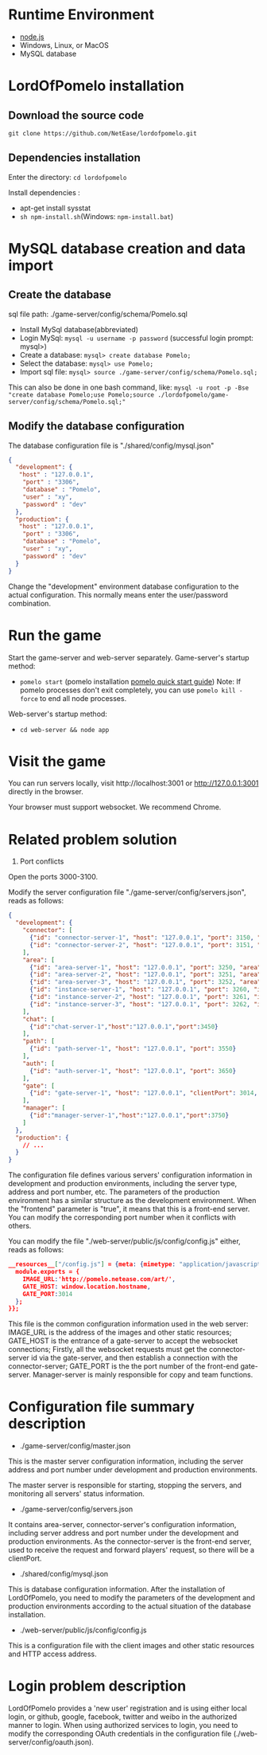 # Runtime Environment 
* [node.js](http://nodejs.org/) 
* Windows, Linux, or MacOS
* MySQL database
 
# LordOfPomelo installation 
 
## Download the source code 
 
`git clone https://github.com/NetEase/lordofpomelo.git`
 
## Dependencies installation
 
Enter the directory: 
`cd lordofpomelo`
 
Install dependencies :
* apt-get install sysstat
* `sh npm-install.sh`(Windows: `npm-install.bat`)
 
# MySQL database creation and data import
 
## Create the database 
sql file path: ./game-server/config/schema/Pomelo.sql

* Install MySql database(abbreviated) 
* Login MySql: 
`mysql -u username -p password`
(successful login prompt: mysql>)
* Create a database: 
`mysql> create database Pomelo;`
* Select the database: 
`mysql> use Pomelo;`
* Import sql file: 
`mysql> source ./game-server/config/schema/Pomelo.sql;`
 
This can also be done in one bash command, like:
`mysql -u root -p -Bse "create database Pomelo;use Pomelo;source ./lordofpomelo/game-server/config/schema/Pomelo.sql;"`

## Modify the database configuration
The database configuration file is "./shared/config/mysql.json"
```json
{
  "development": {
   "host" : "127.0.0.1",
    "port" : "3306",
    "database" : "Pomelo",
    "user" : "xy",
    "password" : "dev"
  },
  "production": {
   "host" : "127.0.0.1",
    "port" : "3306",
    "database" : "Pomelo",
    "user" : "xy",
    "password" : "dev"
  }
}
```
 
Change the "development" environment database configuration to the actual configuration. This normally means enter the user/password combination.
 
# Run the game
Start the game-server and web-server separately.
Game-server's startup method:
 
* `pomelo start` (pomelo installation [pomelo quick start guide](https://github.com/NetEase/pomelo/wiki/Quick-start-guide)) Note: If pomelo processes don't exit completely, you can use `pomelo kill - force` to end all node processes.
 
Web-server's startup method:
 
* `cd web-server && node app`
 
# Visit the game
You can run servers locally, visit http://localhost:3001 or http://127.0.0.1:3001 directly in the browser.
 
Your browser must support websocket. We recommend Chrome.
 
# Related problem solution
1. Port conflicts 

Open the ports 3000-3100.

Modify the server configuration file "./game-server/config/servers.json", reads as follows: 
```json
{
  "development": {
    "connector": [
      {"id": "connector-server-1", "host": "127.0.0.1", "port": 3150, "clientPort": 3010, "frontend": true},
      {"id": "connector-server-2", "host": "127.0.0.1", "port": 3151, "clientPort":3011, "frontend": true}
    ],
    "area": [
      {"id": "area-server-1", "host": "127.0.0.1", "port": 3250, "area": 1}, 
      {"id": "area-server-2", "host": "127.0.0.1", "port": 3251, "area": 2}, 
      {"id": "area-server-3", "host": "127.0.0.1", "port": 3252, "area": 3}, 
      {"id": "instance-server-1", "host": "127.0.0.1", "port": 3260, "instance": true},
      {"id": "instance-server-2", "host": "127.0.0.1", "port": 3261, "instance": true},
      {"id": "instance-server-3", "host": "127.0.0.1", "port": 3262, "instance": true}
    ],
    "chat": [
      {"id":"chat-server-1","host":"127.0.0.1","port":3450}
    ],
    "path": [
      {"id": "path-server-1", "host": "127.0.0.1", "port": 3550}
    ],
    "auth": [
      {"id": "auth-server-1", "host": "127.0.0.1", "port": 3650}
    ],
    "gate": [
      {"id": "gate-server-1", "host": "127.0.0.1", "clientPort": 3014, "frontend": true}
    ],
    "manager": [
      {"id":"manager-server-1","host":"127.0.0.1","port":3750}
    ]
  },
  "production": {
    // ...
  }
}
```
 
The configuration file defines various servers' configuration information in development and production environments, including the server type, address and port number, etc. The parameters of the production environment has a similar structure as the development environment. When the "frontend" parameter is "true", it means that this is a front-end server. You can modify the corresponding port number when it conflicts with others. 
 
You can modify the file "./web-server/public/js/config/config.js" either, reads as follows: 
```json
__resources__["/config.js"] = {meta: {mimetype: "application/javascript"}, data: function(exports, require, module, __filename, __dirname) {
  module.exports = { 
    IMAGE_URL:'http://pomelo.netease.com/art/',
    GATE_HOST: window.location.hostname,
    GATE_PORT:3014
  };
}};
```
This file is the common configuration information used in the web server: IMAGE_URL is the address of the images and other static resources; GATE_HOST is the entrance of a gate-server to accept the websocket connections; Firstly, all the websocket requests must get the connector-server id via the gate-server, and then establish a connection with the connector-server; GATE_PORT is the the port number of the front-end gate-server. Manager-server is mainly responsible for copy and team functions. 
 
# Configuration file summary description 
* ./game-server/config/master.json
 
This is the master server configuration information, including the server address and port number under development and production environments. 
 
The master server is responsible for starting, stopping the servers, and monitoring all servers' status information. 

* ./game-server/config/servers.json
 
It contains area-server, connector-server's configuration information, including server address and port number under the development and production environments. As the connector-server is the front-end server, used to receive the request and forward players' request, so there will be a clientPort. 
 
* ./shared/config/mysql.json
 
This is database configuration information. After the installation of LordOfPomelo, you need to modify the parameters of the development and production environments according to the actual situation of the database installation. 
 
* ./web-server/public/js/config/config.js
 
This is a configuration file with the client images and other static resources and HTTP access address. 
 
# Login problem description
LordOfPomelo provides a 'new user' registration and is using either local login, or github, google, facebook, twitter and weibo in the authorized manner to login. When using authorized services to login, you need to modify the corresponding OAuth credentials in the configuration file (./web-server/config/oauth.json).
